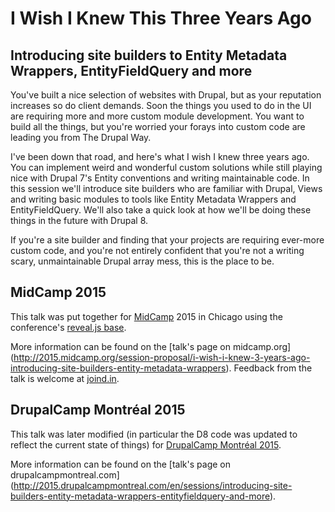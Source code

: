 # I Wish I Knew This Three Years Ago
## Introducing site builders to Entity Metadata Wrappers, EntityFieldQuery and more

You've built a nice selection of websites with Drupal, but as your reputation increases so do client demands. Soon the things you used to do in the UI are requiring more and more custom module development. You want to build all the things, but you're worried your forays into custom code are leading you from The Drupal Way.

I've been down that road, and here's what I wish I knew three years ago. You can implement weird and wonderful custom solutions while still playing nice with Drupal 7's Entity conventions and writing maintainable code. In this session we'll introduce site builders who are familiar with Drupal, Views and writing basic modules to tools like Entity Metadata Wrappers and EntityFieldQuery. We'll also take a quick look at how we'll be doing these things in the future with Drupal 8.

If you're a site builder and finding that your projects are requiring ever-more custom code, and you're not entirely confident that you're not a writing scary, unmaintainable Drupal array mess, this is the place to be.

## MidCamp 2015

This talk was put together for [MidCamp](http://2015.midcamp.org) 2015 in Chicago using the conference's [reveal.js base](https://github.com/YesCT/reveal.js).

More information can be found on the [talk's page on midcamp.org] (http://2015.midcamp.org/session-proposal/i-wish-i-knew-3-years-ago-introducing-site-builders-entity-metadata-wrappers). Feedback from the talk is welcome at [joind.in](https://joind.in/13830).

## DrupalCamp Montréal 2015

This talk was later modified (in particular the D8 code was updated to reflect the current state of things) for [DrupalCamp Montréal 2015](http://2015.drupalcampmontreal.com/en).

More information can be found on the [talk's page on drupalcampmontreal.com] (http://2015.drupalcampmontreal.com/en/sessions/introducing-site-builders-entity-metadata-wrappers-entityfieldquery-and-more).
